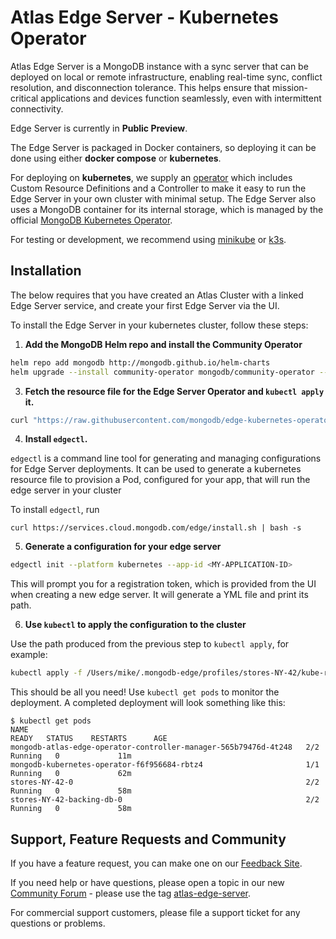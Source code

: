 # Atlas Edge Server - Kubernetes Operator

Atlas Edge Server is a MongoDB instance with a sync server that can be deployed on local or remote infrastructure, enabling real-time sync, conflict resolution, and disconnection tolerance. This helps ensure that mission-critical applications and devices function seamlessly, even with intermittent connectivity.

Edge Server is currently in __Public Preview__.

The Edge Server is packaged in Docker containers, so deploying it can be done using either __docker compose__ or __kubernetes__.

For deploying on __kubernetes__, we supply an [operator](https://kubernetes.io/docs/concepts/extend-kubernetes/operator/) which includes Custom Resource Definitions and a Controller to make it easy to run the Edge Server in your own cluster with minimal setup. The Edge Server also uses a MongoDB container for its internal storage, which is managed by the official [MongoDB Kubernetes Operator](https://github.com/mongodb/mongodb-enterprise-kubernetes).

For testing or development, we recommend using [minikube](https://minikube.sigs.k8s.io/docs/start/) or [k3s](https://k3s.io/).

## Installation

The below requires that you have created an Atlas Cluster with a linked Edge Server service, and create your first Edge Server via the UI.

To install the Edge Server in your kubernetes cluster, follow these steps:

1. **Add the MongoDB Helm repo and install the Community Operator**
```sh
helm repo add mongodb http://mongodb.github.io/helm-charts
helm upgrade --install community-operator mongodb/community-operator --set mongodb.name=mongodb-enterprise-server --set mongodb.repo=quay.io/mongodb
```

3. **Fetch the resource file for the Edge Server Operator and `kubectl apply` it.**

```sh
curl "https://raw.githubusercontent.com/mongodb/edge-kubernetes-operator/main/release.yaml" | kubectl apply -f -
```

4. **Install `edgectl`.**

`edgectl` is a command line tool for generating and managing configurations for Edge Server deployments. It can be used to generate a kubernetes resource file to provision a Pod, configured for your app, that will run the edge server in your cluster

To install `edgectl`, run

```
curl https://services.cloud.mongodb.com/edge/install.sh | bash -s
```

5. **Generate a configuration for your edge server**

```sh
edgectl init --platform kubernetes --app-id <MY-APPLICATION-ID>
```

This will prompt you for a registration token, which is provided from the UI when creating a new edge server. It will generate a YML file and print its path.

6. **Use `kubectl` to apply the configuration to the cluster**

Use the path produced from the previous step to `kubectl apply`, for example:
```sh
kubectl apply -f /Users/mike/.mongodb-edge/profiles/stores-NY-42/kube-resource.yml
```

This should be all you need! Use `kubectl get pods` to monitor the deployment. A completed deployment will look something like this:

```
$ kubectl get pods
NAME                                                              READY   STATUS    RESTARTS      AGE
mongodb-atlas-edge-operator-controller-manager-565b79476d-4t248   2/2     Running   0             11m
mongodb-kubernetes-operator-f6f956684-rbtz4                       1/1     Running   0             62m
stores-NY-42-0                                                    2/2     Running   0             58m
stores-NY-42-backing-db-0                                         2/2     Running   0             58m
```

## Support, Feature Requests and Community ##

If you have a feature request, you can make one on our [Feedback Site](https://feedback.mongodb.com/). 

If you need help or have questions, please open a topic in our new [Community Forum](https://developer.mongodb.com/community/forums/) - please use the tag [atlas-edge-server](https://developer.mongodb.com/community/forums/tag/atlas-edge-server).

For commercial support customers, please file a support ticket for any questions or problems.
